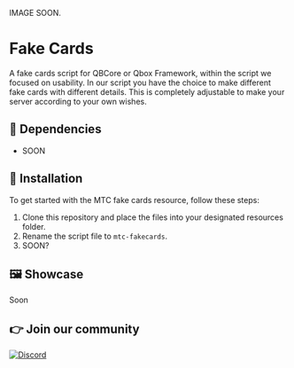 IMAGE SOON.

# Fake Cards
A fake cards script for QBCore or Qbox Framework, within the script we focused on usability. In our script you have the choice to make different fake cards with different details. This is completely adjustable to make your server according to your own wishes.

## 💾 Dependencies
- SOON

## 🔌 Installation
To get started with the MTC fake cards resource, follow these steps:

1. Clone this repository and place the files into your designated resources folder.
2. Rename the script file to ```mtc-fakecards```.
3. SOON?

## 🖼️ Showcase

Soon

## 👉 Join our community

[![Discord](https://discord.com/api/guilds/1075048579758035014/widget.png?style=banner2)](https://discord.gg/cFuv5BMWzK)
